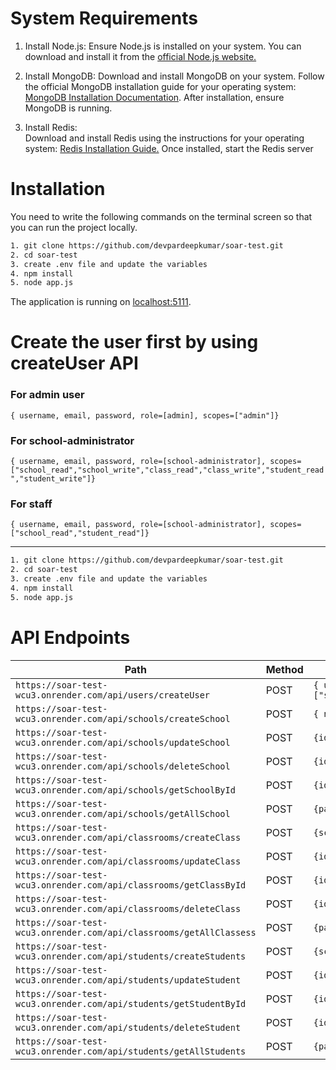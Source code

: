 # System Requirements

1) Install Node.js: 
Ensure Node.js is installed on your system. You can download and install it from the [official Node.js website.](https://nodejs.org/en)

2) Install MongoDB: 
Download and install MongoDB on your system. Follow the official MongoDB installation guide for your operating system: [MongoDB Installation Documentation](https://www.mongodb.com/docs/manual/installation/).
After installation, ensure MongoDB is running.

3) Install Redis:  
Download and install Redis using the instructions for your operating system: [Redis Installation Guide.](https://redis.io/)
Once installed, start the Redis server


# Installation

You need to write the following commands on the terminal screen so that you can run the project locally.

```sh
1. git clone https://github.com/devpardeepkumar/soar-test.git
2. cd soar-test
3. create .env file and update the variables
4. npm install
5. node app.js
```

The application is running on [localhost:5111](http://localhost:5111).

# Create the user first by using createUser API

### For admin user
 ```{ username, email, password, role=[admin], scopes=["admin"]} ```
 
### For school-administrator
 ```{ username, email, password, role=[school-administrator], scopes=["school_read","school_write","class_read","class_write","student_read","student_write"]} ```

### For staff
 ```{ username, email, password, role=[school-administrator], scopes=["school_read","student_read"]} ```
 
------------------------------------------------------------------------------------------------------------------------------

```sh
1. git clone https://github.com/devpardeepkumar/soar-test.git
2. cd soar-test
3. create .env file and update the variables
4. npm install
5. node app.js
```

# API Endpoints

| Path | Method | Payload 
| ------------------------------------------------------ | -------------------- |-----------------------------------|
| `https://soar-test-wcu3.onrender.com/api/users/createUser`           | POST                 | ```{ username, email, password, role=[admin,school-administrator,staff], scopes=["school_read","school_write","class_read","class_write","student_read","student_write"]} ```
| `https://soar-test-wcu3.onrender.com/api/schools/createSchool`           | POST                 | ```{ name, address, email, shortDesc, longDesc, website, phone} ```|
| `https://soar-test-wcu3.onrender.com/api/schools/updateSchool`           | POST                 | ```{id, name, address, email, shortDesc, longDesc, website, phone} ```|
| `https://soar-test-wcu3.onrender.com/api/schools/deleteSchool`           | POST                 | ```{id} ```|
| `https://soar-test-wcu3.onrender.com/api/schools/getSchoolById`           | POST                 | ```{id} ```|
| `https://soar-test-wcu3.onrender.com/api/schools/getAllSchool`           | POST                 | ```{page=1, limit=10, search} ```|
| `https://soar-test-wcu3.onrender.com/api/classrooms/createClass`           | POST                 | ```{schoolid, capacity, resources, name} ```|
| `https://soar-test-wcu3.onrender.com/api/classrooms/updateClass`           | POST                 | ```{id, schoolid, capacity, resources, name} ```|
| `https://soar-test-wcu3.onrender.com/api/classrooms/getClassById`           | POST                 | ```{id} ```|
| `https://soar-test-wcu3.onrender.com/api/classrooms/deleteClass`           | POST                 | ```{id} ```|
| `https://soar-test-wcu3.onrender.com/api/classrooms/getAllClassess`           | POST                 | ```{page=1, limit=10, search, schoolid} ```|
| `https://soar-test-wcu3.onrender.com/api/students/createStudents`           | POST                 | ```{schoolid, name, lastname, email, dateofbirth, gender, enrollmentdate, classid } ```|
| `https://soar-test-wcu3.onrender.com/api/students/updateStudent`           | POST                 | ```{id, schoolid, name, lastname, email, dateofbirth, gender, enrollmentdate, classid} ```|
| `https://soar-test-wcu3.onrender.com/api/students/getStudentById`           | POST                 | ```{id} ```|
| `https://soar-test-wcu3.onrender.com/api/students/deleteStudent`           | POST                 | ```{id} ```|
| `https://soar-test-wcu3.onrender.com/api/students/getAllStudents`           | POST                 | ```{page=1, limit=10, search, schoolid, classid} ```|
